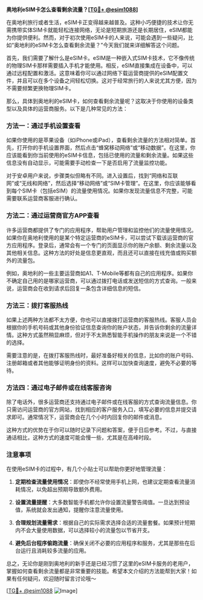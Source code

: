 **奥地利eSIM卡怎么查看剩余流量？[[TG💪+ @esim1088](https://t.me/s/esim1088)]**

在奥地利旅行或者生活，eSIM卡正变得越来越普及。这种小巧便捷的技术让你无需携带实体SIM卡就能轻松连接网络，无论是短期旅游还是长期居住，eSIM都能为你提供便利。然而，对于初次使用eSIM卡的人来说，可能会遇到一些疑问，比如“奥地利的eSIM卡怎么查看剩余流量？”今天我们就来详细解答这个问题。

首先，我们需要了解什么是eSIM卡。eSIM是一种嵌入式SIM卡技术，它不像传统的物理SIM卡那样需要插入手机才能使用。相反，eSIM直接集成在设备中，可以通过远程配置和激活。这意味着你可以通过网络下载运营商提供的eSIM配置文件，并且可以在多个设备之间轻松切换。这对于经常旅行的人来说尤其方便，因为不需要频繁更换物理SIM卡。

那么，具体到奥地利的eSIM卡，如何查看剩余流量呢？这取决于你使用的设备类型以及具体的运营商服务。以下是几种常见的方法：

### 方法一：通过手机设置查看

如果你使用的是苹果设备（如iPhone或iPad），查看剩余流量的方法相对简单。首先，打开你的手机设置界面，然后点击“蜂窝移动网络”或“移动数据”。在这里，你应该能看到你当前使用的eSIM卡信息，包括已使用的流量和剩余流量。如果这些信息没有自动显示，可能需要手动检查一下是否启用了流量监控功能。

对于安卓用户来说，步骤类似但略有不同。进入设置后，找到“网络和互联网”或“无线和网络”，然后选择“移动网络”或“SIM卡管理”。在这里，你应该能够看到每个SIM卡（包括eSIM）的流量使用情况。如果你发现流量信息不完整，可能需要联系运营商客服进行确认。

### 方法二：通过运营商官方APP查看

许多运营商都提供了专门的应用程序，帮助用户管理和监控他们的流量使用情况。如果你在奥地利使用的是某个特定运营商的eSIM卡，可以尝试下载该运营商的官方应用程序。登录后，通常会有一个专门的页面显示你的账户余额、剩余流量以及其他相关信息。这种方法的好处是信息更直观，而且还可以直接在线充值或购买额外的流量包。

例如，奥地利的一些主要运营商如A1、T-Mobile等都有自己的应用程序。如果你不确定自己用的是哪家运营商，可以通过拨打电话或发送短信的方式查询。一般来说，运营商会在收到请求后回复一条包含详细信息的短信。

### 方法三：拨打客服热线

如果上述两种方法都不太方便，你也可以直接拨打运营商的客服热线。客服人员会根据你的手机号码或其他身份验证信息查询你的账户状态，并告诉你剩余的流量详情。这种方式虽然稍显麻烦，但对于不太熟悉智能手机操作的朋友来说是一个不错的选择。

需要注意的是，在拨打客服热线时，最好准备好相关的信息，比如你的账户号码、注册邮箱或者其他能够证明身份的资料。这样可以加快查询速度，避免不必要的等待。

### 方法四：通过电子邮件或在线客服咨询

除了电话外，很多运营商还支持通过电子邮件或在线客服的方式查询流量信息。你只需访问运营商的官方网站，找到相应的客户服务入口，填写必要的信息并提交请求即可。通常情况下，运营商会在几个小时内回复你的邮件或消息。

这种方式的优势在于你可以随时记录下问题和答案，便于日后参考。不过，与直接通话相比，这种方式的速度可能会慢一些，尤其是在高峰时段。

### 注意事项

在使用eSIM卡的过程中，有几个小贴士可以帮助你更好地管理流量：

1. **定期检查流量使用情况**：即使你不经常使用手机上网，也建议定期查看流量消耗情况，以免超出预期导致额外费用。
   
2. **设置流量提醒**：大多数智能手机都允许你设置流量警告阈值。一旦达到预设值，系统就会发出通知，提醒你注意流量使用。

3. **合理规划流量需求**：根据自己的实际需求选择合适的流量套餐。如果预计短期内不会大量使用数据，可以选择较小的流量包以节省开支。

4. **避免后台程序偷跑流量**：确保关闭不必要的应用程序和服务，尤其是那些在后台运行且消耗较多流量的应用。

总之，无论你是刚到奥地利的新手还是已经习惯了这里的eSIM卡服务的老用户，掌握如何查看剩余流量都是非常重要的技能。希望本文介绍的方法能帮到大家！如果有任何疑问，欢迎随时留言讨论哦～

[[TG💪+ @esim1088](https://t.me/s/esim1088) ![Image](https://i.postimg.cc/4NQfJmqS/Snipaste-2025-05-13-00-14-12.png)]